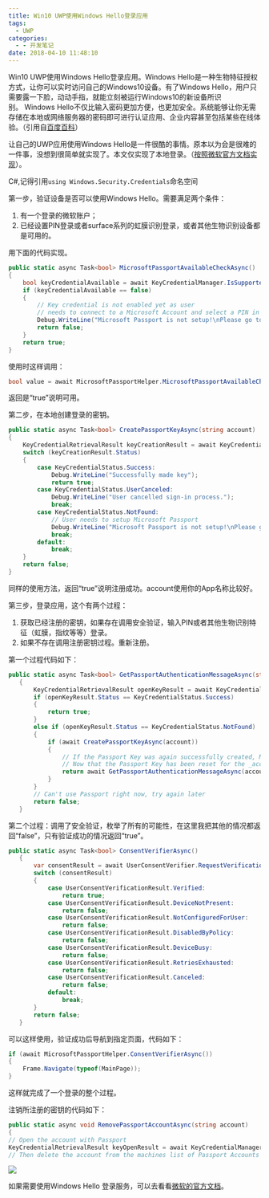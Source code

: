 ```yaml
---
title: Win10 UWP使用Windows Hello登录应用
tags:
  - UWP
categories:
  - - 开发笔记
date: 2018-04-10 11:48:10
---
```


Win10 UWP使用Windows Hello登录应用。Windows Hello是一种生物特征授权方式，让你可以实时访问自己的Windows10设备。有了Windows Hello，用户只需要露一下脸，动动手指，就能立刻被运行Windows10的新设备所识别。 Windows Hello不仅比输入密码更加方便，也更加安全。系统能够让你无需存储在本地或网络服务器的密码即可进行认证应用、企业内容甚至包括某些在线体验。（引用自[百度百科](https://baike.baidu.com/item/windows%20hello/16961229?fr=aladdin)）

让自己的UWP应用使用Windows Hello是一件很酷的事情。原本以为会是很难的一件事，没想到很简单就实现了。本文仅实现了本地登录。（[按照微软官方文档实现](https://docs.microsoft.com/zh-cn/windows/uwp/security/microsoft-passport-login)）。

C#,记得引用`using Windows.Security.Credentials`命名空间

第一步，验证设备是否可以使用Windows Hello。需要满足两个条件：

1.  有一个登录的微软账户；
2.  已经设置PIN登录或者surface系列的虹膜识别登录，或者其他生物识别设备都是可用的。

用下面的代码实现。

```c#
public static async Task<bool> MicrosoftPassportAvailableCheckAsync()
{
    bool keyCredentialAvailable = await KeyCredentialManager.IsSupportedAsync();
    if (keyCredentialAvailable == false)
    {
        // Key credential is not enabled yet as user
        // needs to connect to a Microsoft Account and select a PIN in the connecting flow.
        Debug.WriteLine("Microsoft Passport is not setup!\nPlease go to Windows Settings and set up a PIN to use it.");
        return false;
    }
    return true;
}
```

使用时这样调用：

```c#
bool value = await MicrosoftPassportHelper.MicrosoftPassportAvailableCheckAsync()
```

返回是“true”说明可用。

第二步，在本地创建登录的密钥。

```c#
public static async Task<bool> CreatePassportKeyAsync(string account)
{
    KeyCredentialRetrievalResult keyCreationResult = await KeyCredentialManager.RequestCreateAsync(accountId, KeyCredentialCreationOption.ReplaceExisting);
    switch (keyCreationResult.Status)
    {
        case KeyCredentialStatus.Success:
            Debug.WriteLine("Successfully made key");
            return true;
        case KeyCredentialStatus.UserCanceled:
            Debug.WriteLine("User cancelled sign-in process.");
            break;
        case KeyCredentialStatus.NotFound:
            // User needs to setup Microsoft Passport
            Debug.WriteLine("Microsoft Passport is not setup!\nPlease go to Windows Settings and set up a PIN to use it.");
            break;
        default:
            break;
    }
    return false;
}
```

同样的使用方法，返回“true”说明注册成功。account使用你的App名称比较好。

第三步，登录应用，这个有两个过程：

1.  获取已经注册的密钥，如果存在调用安全验证，输入PIN或者其他生物识别特征（虹膜，指纹等等）登录。
2.  如果不存在调用注册密钥过程。重新注册。

第一个过程代码如下：

```c#
public static async Task<bool> GetPassportAuthenticationMessageAsync(string account)
   {
       KeyCredentialRetrievalResult openKeyResult = await KeyCredentialManager.OpenAsync(account);
       if (openKeyResult.Status == KeyCredentialStatus.Success)
       {
           return true;
       }
       else if (openKeyResult.Status == KeyCredentialStatus.NotFound)
       {
           if (await CreatePassportKeyAsync(account))
           {
               // If the Passport Key was again successfully created, Microsoft Passport has just been reset.
               // Now that the Passport Key has been reset for the _account retry sign in.
               return await GetPassportAuthenticationMessageAsync(account);
           }
       }
       // Can't use Passport right now, try again later
       return false;
   }
```

第二个过程：调用了安全验证，枚举了所有的可能性，在这里我把其他的情况都返回“false”，只有验证成功的情况返回“true”。

```c#
public static async Task<bool> ConsentVerifierAsync()
   {
       var consentResult = await UserConsentVerifier.RequestVerificationAsync(HelloAccount);
       switch (consentResult)
       {
           case UserConsentVerificationResult.Verified:
               return true;
           case UserConsentVerificationResult.DeviceNotPresent:
               return false;
           case UserConsentVerificationResult.NotConfiguredForUser:
               return false;
           case UserConsentVerificationResult.DisabledByPolicy:
               return false;
           case UserConsentVerificationResult.DeviceBusy:
               return false;
           case UserConsentVerificationResult.RetriesExhausted:
               return false;
           case UserConsentVerificationResult.Canceled:
               return false;
           default:
               break;
       }
       return false;
   }
```

可以这样使用，验证成功后导航到指定页面，代码如下：

```c#
if (await MicrosoftPassportHelper.ConsentVerifierAsync())
{
    Frame.Navigate(typeof(MainPage));
}
```

这样就完成了一个登录的整个过程。

注销所注册的密钥的代码如下：

```c#
public static async void RemovePassportAccountAsync(string account)
{    
// Open the account with Passport    
KeyCredentialRetrievalResult keyOpenResult = await KeyCredentialManager.OpenAsync(account);    
// Then delete the account from the machines list of Passport Accounts    await KeyCredentialManager.DeleteAsync(account);}
```

![](/source/post_img/Demo.gif)

如果需要使用Windows Hello 登录服务，可以去看看[微软的官方文档](https://docs.microsoft.com/zh-cn/windows/uwp/security/microsoft-passport-login-auth-service)。